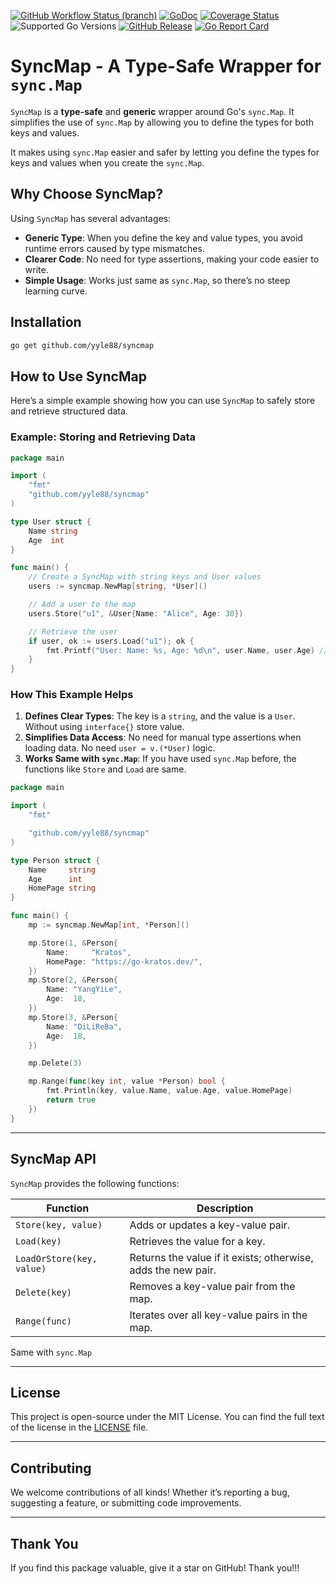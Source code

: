 [![GitHub Workflow Status (branch)](https://img.shields.io/github/actions/workflow/status/yyle88/syncmap/release.yml?branch=main&label=BUILD)](https://github.com/yyle88/syncmap/actions/workflows/release.yml?query=branch%3Amain)
[![GoDoc](https://pkg.go.dev/badge/github.com/yyle88/syncmap)](https://pkg.go.dev/github.com/yyle88/syncmap)
[![Coverage Status](https://img.shields.io/coveralls/github/yyle88/syncmap/master.svg)](https://coveralls.io/github/yyle88/syncmap?branch=main)
![Supported Go Versions](https://img.shields.io/badge/Go-1.22%2C%201.23-lightgrey.svg)
[![GitHub Release](https://img.shields.io/github/release/yyle88/syncmap.svg)](https://github.com/yyle88/syncmap/releases)
[![Go Report Card](https://goreportcard.com/badge/github.com/yyle88/syncmap)](https://goreportcard.com/report/github.com/yyle88/syncmap)

# SyncMap - A Type-Safe Wrapper for `sync.Map`

`SyncMap` is a **type-safe** and **generic** wrapper around Go's `sync.Map`. It simplifies the use of `sync.Map` by allowing you to define the types for both keys and values.

It makes using `sync.Map` easier and safer by letting you define the types for keys and values when you create the `sync.Map`.

## Why Choose SyncMap?

Using `SyncMap` has several advantages:

- **Generic Type**: When you define the key and value types, you avoid runtime errors caused by type mismatches.
- **Clearer Code**: No need for type assertions, making your code easier to write.
- **Simple Usage**: Works just same as `sync.Map`, so there’s no steep learning curve.

## Installation

```bash
go get github.com/yyle88/syncmap
```

## How to Use SyncMap

Here’s a simple example showing how you can use `SyncMap` to safely store and retrieve structured data.

### Example: Storing and Retrieving Data

```go
package main

import (
	"fmt"
	"github.com/yyle88/syncmap"
)

type User struct {
	Name string
	Age  int
}

func main() {
	// Create a SyncMap with string keys and User values
	users := syncmap.NewMap[string, *User]()

	// Add a user to the map
	users.Store("u1", &User{Name: "Alice", Age: 30})

	// Retrieve the user
	if user, ok := users.Load("u1"); ok {
		fmt.Printf("User: Name: %s, Age: %d\n", user.Name, user.Age) // Output: User: Name: Alice, Age: 30
	}
}
```

### How This Example Helps

1. **Defines Clear Types**: The key is a `string`, and the value is a `User`. Without using `interface{}` store value.
2. **Simplifies Data Access**: No need for manual type assertions when loading data. No need `user = v.(*User)` logic.
3. **Works Same with `sync.Map`**: If you have used `sync.Map` before, the functions like `Store` and `Load` are same.

```go
package main

import (
	"fmt"

	"github.com/yyle88/syncmap"
)

type Person struct {
	Name     string
	Age      int
	HomePage string
}

func main() {
	mp := syncmap.NewMap[int, *Person]()

	mp.Store(1, &Person{
		Name:     "Kratos",
		HomePage: "https://go-kratos.dev/",
	})
	mp.Store(2, &Person{
		Name: "YangYiLe",
		Age:  18,
	})
	mp.Store(3, &Person{
		Name: "DiLiReBa",
		Age:  18,
	})

	mp.Delete(3)

	mp.Range(func(key int, value *Person) bool {
		fmt.Println(key, value.Name, value.Age, value.HomePage)
		return true
	})
}
```

---

## SyncMap API

`SyncMap` provides the following functions:

| Function                  | Description                                                   |
|---------------------------|---------------------------------------------------------------|
| `Store(key, value)`       | Adds or updates a key-value pair.                             |
| `Load(key)`               | Retrieves the value for a key.                                |
| `LoadOrStore(key, value)` | Returns the value if it exists; otherwise, adds the new pair. |
| `Delete(key)`             | Removes a key-value pair from the map.                        |
| `Range(func)`             | Iterates over all key-value pairs in the map.                 |

Same with `sync.Map`

---

## License

This project is open-source under the MIT License. You can find the full text of the license in the [LICENSE](LICENSE) file.

---

## Contributing

We welcome contributions of all kinds! Whether it’s reporting a bug, suggesting a feature, or submitting code improvements.

---

## Thank You

If you find this package valuable, give it a star on GitHub! Thank you!!!
